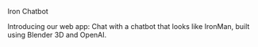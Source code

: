 Iron Chatbot

Introducing our web app: Chat with a chatbot that looks like IronMan, built using Blender 3D and OpenAI.

